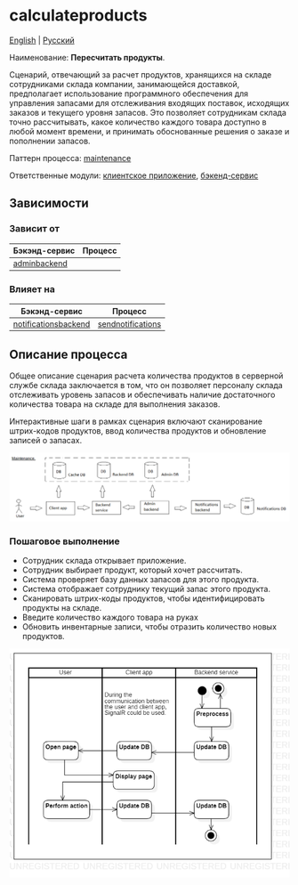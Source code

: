 # calculateproducts

[English](calculateproducts.md) | [Русский](calculateproducts.ru.md)

Наименование: **Пересчитать продукты**.

Сценарий, отвечающий за расчет продуктов, хранящихся на складе сотрудниками склада компании, занимающейся доставкой, предполагает использование программного обеспечения для управления запасами для отслеживания входящих поставок, исходящих заказов и текущего уровня запасов.
Это позволяет сотрудникам склада точно рассчитывать, какое количество каждого товара доступно в любой момент времени, и принимать обоснованные решения о заказе и пополнении запасов.

Паттерн процесса: [maintenance](../../processpatterns/maintenance.ru.md)

Ответственные модули: [клиентское приложение](../../frontend/warehouseclient.md), [бэкенд-сервис](../../backend/warehousebackend.md)

## Зависимости

### Зависит от

| Бэкэнд-сервис | Процесс |
| --- | ---- |
| [adminbackend](../../backend/adminbackend.ru.md) | |

### Влияет на

| Бэкэнд-сервис | Процесс |
| --- | ---- |
| [notificationsbackend](../../backend/notificationsbackend.ru.md) | [sendnotifications](../notificationsbackend/sendnotifications.ru.md) |

## Описание процесса

Общее описание сценария расчета количества продуктов в серверной службе склада заключается в том, что он позволяет персоналу склада отслеживать уровень запасов и обеспечивать наличие достаточного количества товара на складе для выполнения заказов.

Интерактивные шаги в рамках сценария включают сканирование штрих-кодов продуктов, ввод количества продуктов и обновление записей о запасах.

![maintenance_overall](../../img/processpatterns/maintenance_overall.png)

### Пошаговое выполнение

- Сотрудник склада открывает приложение.
- Сотрудник выбирает продукт, который хочет рассчитать.
- Система проверяет базу данных запасов для этого продукта.
- Система отображает сотруднику текущий запас этого продукта.
- Сканировать штрих-коды продуктов, чтобы идентифицировать продукты на складе.
- Введите количество каждого товара на руках
- Обновить инвентарные записи, чтобы отразить количество новых продуктов.

![customer.rateorder](../../img/activitydiagrams/customer.rateorder.png)
